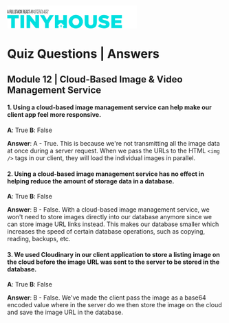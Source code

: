 <img src="../../../images/tinyhouse-logo.png" width="60%"/>

# Quiz Questions | Answers

## Module 12 | Cloud-Based Image & Video Management Service

#### 1. Using a cloud-based image management service can help make our client app feel more responsive.

**A**: True
**B**: False

**Answer**: A - True. This is because we're not transmitting all the image data at once during a server request. When we pass the URLs to the HTML `<img />` tags in our client, they will load the individual images in parallel.

#### 2. Using a cloud-based image management service has no effect in helping reduce the amount of storage data in a database.

**A**: True
**B**: False

**Answer**: B - False. With a cloud-based image management service, we won't need to store images directly into our database anymore since we can store image URL links instead. This makes our database smaller which increases the speed of certain database operations, such as copying, reading, backups, etc.

#### 3. We used Cloudinary in our client application to store a listing image on the cloud before the image URL was sent to the server to be stored in the database.

**A**: True
**B**: False

**Answer**: B - False. We've made the client pass the image as a base64 encoded value where in the server do we then store the image on the cloud and save the image URL in the database.
